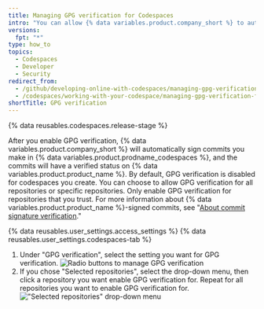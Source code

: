 ```yaml
---
title: Managing GPG verification for Codespaces
intro: "You can allow {% data variables.product.company_short %} to automatically use GPG to sign commits you make in your codespaces, so other people can be confident that the changes come from a trusted source."
versions:
  fpt: "*"
type: how_to
topics:
  - Codespaces
  - Developer
  - Security
redirect_from:
  - /github/developing-online-with-codespaces/managing-gpg-verification-for-codespaces
  - /codespaces/working-with-your-codespace/managing-gpg-verification-for-codespaces
shortTitle: GPG verification
---
```


{% data reusables.codespaces.release-stage %}

After you enable GPG verification, {% data variables.product.company_short %} will automatically sign commits you make in {% data variables.product.prodname_codespaces %}, and the commits will have a verified status on {% data variables.product.product_name %}. By default, GPG verification is disabled for codespaces you create. You can choose to allow GPG verification for all repositories or specific repositories. Only enable GPG verification for repositories that you trust. For more information about {% data variables.product.product_name %}-signed commits, see "[About commit signature verification](/github/authenticating-to-github/about-commit-signature-verification)."

{% data reusables.user_settings.access_settings %}
{% data reusables.user_settings.codespaces-tab %}

1. Under "GPG verification", select the setting you want for GPG verification.
   ![Radio buttons to manage GPG verification](/assets/images/help/settings/codespaces-gpg-verification-radio-buttons.png)
1. If you chose "Selected repositories", select the drop-down menu, then click a repository you want enable GPG verification for. Repeat for all repositories you want to enable GPG verification for.
   !["Selected repositories" drop-down menu](/assets/images/help/settings/codespaces-gpg-verification-repository-drop-down.png)
